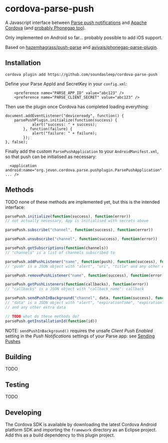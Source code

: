 # cordova-parse-push

A Javascript interface between [Parse push notifications](https://www.parse.com/apps/quickstart?onboard=#parse_push/android/new) and [Apache Cordova](http://cordova.apache.org/) (and [probably Phonegap too](http://stackoverflow.com/questions/18174511/is-there-a-difference-between-phonegap-and-cordova-commands)).

Only implemented on Android so far... probably possible to add iOS support.

Based on [hazemhagrass/push-parse](https://github.com/hazemhagrass/push-parse) and [avivais/phonegap-parse-plugin](https://github.com/avivais/phonegap-parse-plugin).

## Installation

```
cordova plugin add https://github.com/soundasleep/cordova-parse-push
```

Define your Parse AppId and SecretKey in your ``config.xml``:

```
	<preference name="PARSE_APP_ID" value="abc123" />
	<preference name="PARSE_CLIENT_SECRET" value="abc123" />
```

Then use the plugin once Cordova has completed loading everything:

```
document.addEventListener("deviceready", function() {
	parsePushPlugin.initialize(function(success) { 
			alert("success: " + success);
		}, function(failure) {
			alert("failure: " + failure);
		});
}, false);
```

Finally add the custom `ParsePushApplication` to your `AndroidManifest.xml`, so that push can be initialised as necessary:

```
  <application android:name="org.jevon.cordova.parse.pushplugin.ParsePushApplication" ... /> 
```

## Methods

TODO none of these methods are implemented yet, but this is the intended interface:

```javascript
parsePush.initialize(function(success), function(error))
// not actually necessary, App is initialised with secrets above

parsePush.subscribe("channel", function(success), function(error))

parsePush.unsubscribe("channel", function(success), function(error))

parsePush.getSubscriptions(function(channels))
// "channels" is a list of channels subscribed to

parsePush.addPushListener("name", function(push), function(success), function(error))
// "push" is a JSON object with "alert", "uri", "title" and any other extra data

parsePush.removePushListener("name", function(success), function(error))

parsePush.getPushListeners(function(callbacks), function(error))
// "callbacks" is a JSON object with "callback_name": callback

parsePush.sendPushInBackground("channel", data, function(success), function(error))
// "data" is a JSON object with "alert", "expirationTime", "expirationTimeInterval", "message" 
// and any other extra data

// TODO what do these methods do?
parsePush.getInstallationId(function(id))
```

NOTE: `sendPushInBackground()` requires the unsafe _Client Push Enabled_ setting in the 
_Push Notifications_ settings of your Parse app: see [Sending Pushes](https://www.parse.com/docs/push_guide#top/Android)
 
## Building

TODO

## Testing

TODO

## Developing

The Cordova SDK is available by downloading the latest Cordova Android platform SDK and importing the 
`framework` directory as an Eclipse project. Add this as a build dependency to this plugin project.

